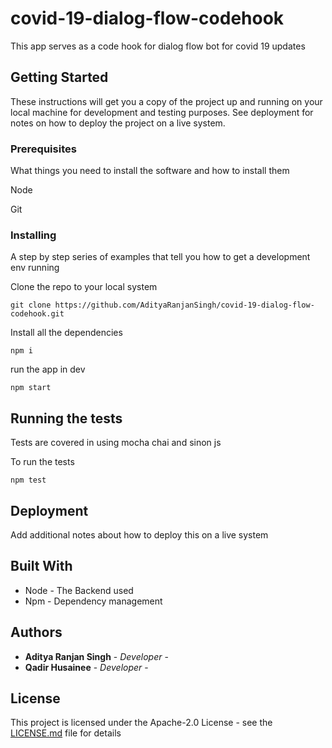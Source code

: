 # covid-19-dialog-flow-codehook

This app serves as a code hook for dialog flow bot for covid 19 updates

## Getting Started

These instructions will get you a copy of the project up and running on your local machine for development and testing purposes. See deployment for notes on how to deploy the project on a live system.

### Prerequisites

What things you need to install the software and how to install them

Node

Git






### Installing

A step by step series of examples that tell you how to get a development env running

Clone the repo to your local system

```
git clone https://github.com/AdityaRanjanSingh/covid-19-dialog-flow-codehook.git
```

Install all the dependencies

```
npm i 
```

run the app in dev

```
npm start
```

## Running the tests

Tests are covered in using mocha chai and sinon js 

To run the tests 
```
npm test
```

## Deployment

Add additional notes about how to deploy this on a live system

## Built With

* Node - The Backend used
* Npm - Dependency management


## Authors

* **Aditya Ranjan Singh** - *Developer* - 
* **Qadir Husainee** - *Developer* - 

## License

This project is licensed under the Apache-2.0 License - see the [LICENSE.md](LICENSE.md) file for details

